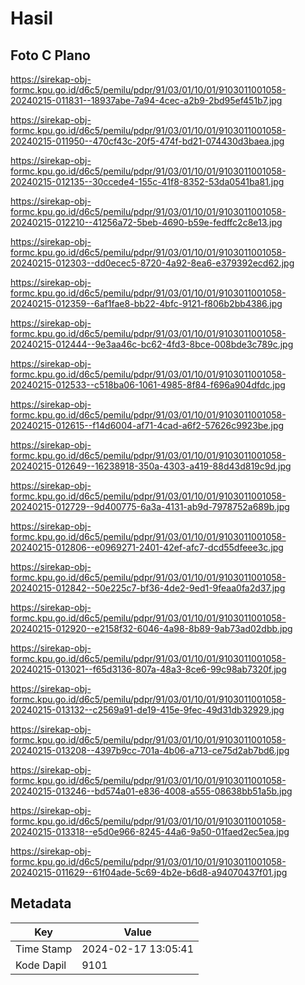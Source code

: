 # Hasil

## Foto C Plano

https://sirekap-obj-formc.kpu.go.id/d6c5/pemilu/pdpr/91/03/01/10/01/9103011001058-20240215-011831--18937abe-7a94-4cec-a2b9-2bd95ef451b7.jpg

https://sirekap-obj-formc.kpu.go.id/d6c5/pemilu/pdpr/91/03/01/10/01/9103011001058-20240215-011950--470cf43c-20f5-474f-bd21-074430d3baea.jpg

https://sirekap-obj-formc.kpu.go.id/d6c5/pemilu/pdpr/91/03/01/10/01/9103011001058-20240215-012135--30ccede4-155c-41f8-8352-53da0541ba81.jpg

https://sirekap-obj-formc.kpu.go.id/d6c5/pemilu/pdpr/91/03/01/10/01/9103011001058-20240215-012210--41256a72-5beb-4690-b59e-fedffc2c8e13.jpg

https://sirekap-obj-formc.kpu.go.id/d6c5/pemilu/pdpr/91/03/01/10/01/9103011001058-20240215-012303--dd0ecec5-8720-4a92-8ea6-e379392ecd62.jpg

https://sirekap-obj-formc.kpu.go.id/d6c5/pemilu/pdpr/91/03/01/10/01/9103011001058-20240215-012359--6af1fae8-bb22-4bfc-9121-f806b2bb4386.jpg

https://sirekap-obj-formc.kpu.go.id/d6c5/pemilu/pdpr/91/03/01/10/01/9103011001058-20240215-012444--9e3aa46c-bc62-4fd3-8bce-008bde3c789c.jpg

https://sirekap-obj-formc.kpu.go.id/d6c5/pemilu/pdpr/91/03/01/10/01/9103011001058-20240215-012533--c518ba06-1061-4985-8f84-f696a904dfdc.jpg

https://sirekap-obj-formc.kpu.go.id/d6c5/pemilu/pdpr/91/03/01/10/01/9103011001058-20240215-012615--f14d6004-af71-4cad-a6f2-57626c9923be.jpg

https://sirekap-obj-formc.kpu.go.id/d6c5/pemilu/pdpr/91/03/01/10/01/9103011001058-20240215-012649--16238918-350a-4303-a419-88d43d819c9d.jpg

https://sirekap-obj-formc.kpu.go.id/d6c5/pemilu/pdpr/91/03/01/10/01/9103011001058-20240215-012729--9d400775-6a3a-4131-ab9d-7978752a689b.jpg

https://sirekap-obj-formc.kpu.go.id/d6c5/pemilu/pdpr/91/03/01/10/01/9103011001058-20240215-012806--e0969271-2401-42ef-afc7-dcd55dfeee3c.jpg

https://sirekap-obj-formc.kpu.go.id/d6c5/pemilu/pdpr/91/03/01/10/01/9103011001058-20240215-012842--50e225c7-bf36-4de2-9ed1-9feaa0fa2d37.jpg

https://sirekap-obj-formc.kpu.go.id/d6c5/pemilu/pdpr/91/03/01/10/01/9103011001058-20240215-012920--e2158f32-6046-4a98-8b89-9ab73ad02dbb.jpg

https://sirekap-obj-formc.kpu.go.id/d6c5/pemilu/pdpr/91/03/01/10/01/9103011001058-20240215-013021--f65d3136-807a-48a3-8ce6-99c98ab7320f.jpg

https://sirekap-obj-formc.kpu.go.id/d6c5/pemilu/pdpr/91/03/01/10/01/9103011001058-20240215-013132--c2569a91-de19-415e-9fec-49d31db32929.jpg

https://sirekap-obj-formc.kpu.go.id/d6c5/pemilu/pdpr/91/03/01/10/01/9103011001058-20240215-013208--4397b9cc-701a-4b06-a713-ce75d2ab7bd6.jpg

https://sirekap-obj-formc.kpu.go.id/d6c5/pemilu/pdpr/91/03/01/10/01/9103011001058-20240215-013246--bd574a01-e836-4008-a555-08638bb51a5b.jpg

https://sirekap-obj-formc.kpu.go.id/d6c5/pemilu/pdpr/91/03/01/10/01/9103011001058-20240215-013318--e5d0e966-8245-44a6-9a50-01faed2ec5ea.jpg

https://sirekap-obj-formc.kpu.go.id/d6c5/pemilu/pdpr/91/03/01/10/01/9103011001058-20240215-011629--61f04ade-5c69-4b2e-b6d8-a94070437f01.jpg


## Metadata

| Key        | Value               |
| ---------- | ------------------- |
| Time Stamp | 2024-02-17 13:05:41 |
| Kode Dapil | 9101                |



